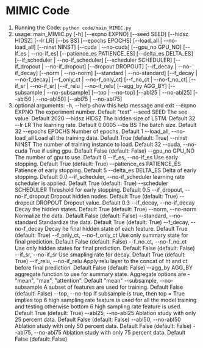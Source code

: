 # MIMIC Code
1. Running the Code: `python code/main_MIMIC.py`
2. usage: main_MIMIC.py [-h] [--expno EXPNO] [--seed SEED] [--hidsz HIDSZ]
                    [--lr LR] [--bs BS] [--epochs EPOCHS]
                    [--load_all | --no-load_all] [--ninst NINST] 
                    [--cuda | --no-cuda] [--gpu_no GPU_NO]
                    [--if_es | --no-if_es] [--patience_es PATIENCE_ES] [--delta_es DELTA_ES]
                    [--if_scheduler | --no-if_scheduler] 
                    [--scheduler SCHEDULER] [--if_dropout | --no-if_dropout]
                    [--dropout DROPOUT] [--if_decay | --no-if_decay] 
                    [--norm | --no-norm] [--standard | --no-standard]
                    [--f_decay | --no-f_decay] [--f_only_ct | --no-f_only_ct] [--f_no_ct | --no-f_no_ct]
                    [--if_sr | --no-if_sr] [--if_relu | --no-if_relu] 
                    [--agg_by AGG_BY] [--subsample | --no-subsample]
                    [--top | --no-top] [--abl25 | --no-abl25] 
                    [--abl50 | --no-abl50] [--abl75 | --no-abl75]
3. optional arguments:
  -h, --help            show this help message and exit
  --expno EXPNO         The experiment number. Default "test"
  --seed SEED           The see value. Default 2020
  --hidsz HIDSZ         The hidden size of LSTM. Default 32
  --lr LR               The learning rate. Default 0.0005
  --bs BS               The batch size. Default 32
  --epochs EPOCHS       Number of epochs. Default 1
  --load_all, --no-load_all
                        Load all the training data. Default True (default: True)
  --ninst NINST         The number of training instance to load. Default 32
  --cuda, --no-cuda     True if using gpu. Default False (default: False)
  --gpu_no GPU_NO       The number of gpu to use. Default 0
  --if_es, --no-if_es   Use early stopping. Default True (default: True)
  --patience_es PATIENCE_ES
                        Patience of early stopping. Default 5
  --delta_es DELTA_ES   Delta of early stopping. Default 0.0
  --if_scheduler, --no-if_scheduler
                        learning rate scheduler is applied. Default True (default: True)
  --scheduler SCHEDULER
                        Threshold for early stopping. Default 0.5
  --if_dropout, --no-if_dropout
                        Dropout hidden nodes. Default True (default: True)
  --dropout DROPOUT     Dropout value. Default 0.3
  --if_decay, --no-if_decay
                        Decay the hidden states. Default True (default: True)
  --norm, --no-norm     Normalize the data. Default False (default: False)
  --standard, --no-standard
                        Standardize the data. Default True (default: True)
  --f_decay, --no-f_decay
                        Decay he final hidden state of each feature. Default True (default: True)
  --f_only_ct, --no-f_only_ct
                        Use only summary state for final prediction. Default False (default: False)
  --f_no_ct, --no-f_no_ct
                        Use only hidden states for final prediction. Default False (default: False)
  --if_sr, --no-if_sr   Use smapling rate for decay. Default True (default: True)
  --if_relu, --no-if_relu
                        Apply relu layer to the concat of ht and ct before final prediction. Default False (default: False)
  --agg_by AGG_BY       aggregate function to use for summary state. Aggregate options are - "mean", "max", "attention".
                        Default "mean"
  --subsample, --no-subsample
                        A subset of features are used for training. Default False (default: False)
  --top, --no-top       If subsample is true, then top = True implies top 6 high sampling rate feature is used for all the
                        model training and testing otherwise bottom 6 high sampling rate feature is used. Default True
                        (default: True)
  --abl25, --no-abl25   Ablation study with only 25 percent data. Default False (default: False)
  --abl50, --no-abl50   Ablation study with only 50 percent data. Default False (default: False)
  --abl75, --no-abl75   Ablation study with only 75 percent data. Default False (default: False)